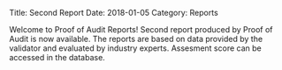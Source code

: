 Title: Second Report
Date: 2018-01-05
Category: Reports




Welcome to Proof of Audit Reports!
Second report produced by Proof of Audit is now available. The reports are based on data provided by the validator and evaluated by industry experts. Assesment score can be accessed in the database. 


